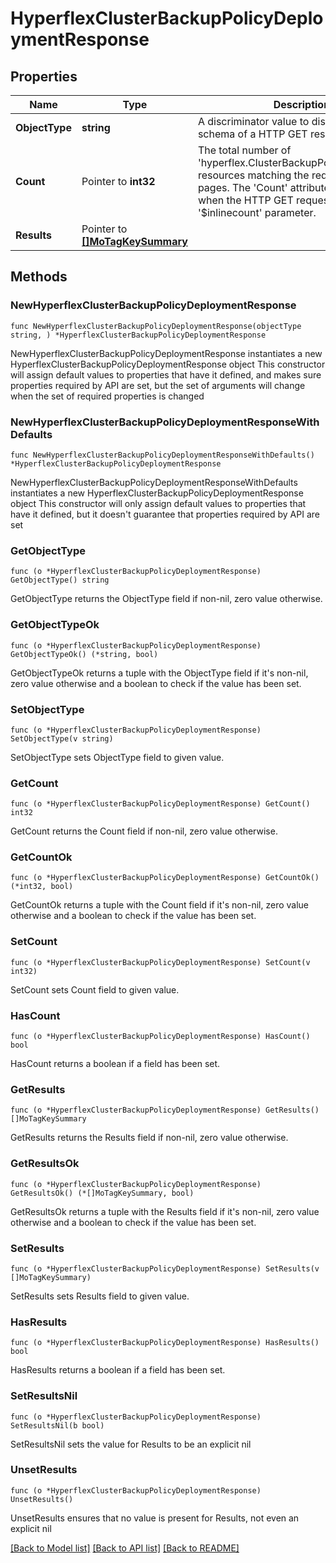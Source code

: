 # HyperflexClusterBackupPolicyDeploymentResponse

## Properties

Name | Type | Description | Notes
------------ | ------------- | ------------- | -------------
**ObjectType** | **string** | A discriminator value to disambiguate the schema of a HTTP GET response body. | 
**Count** | Pointer to **int32** | The total number of &#39;hyperflex.ClusterBackupPolicyDeployment&#39; resources matching the request, accross all pages. The &#39;Count&#39; attribute is included when the HTTP GET request includes the &#39;$inlinecount&#39; parameter. | [optional] 
**Results** | Pointer to [**[]MoTagKeySummary**](MoTagKeySummary.md) |  | [optional] 

## Methods

### NewHyperflexClusterBackupPolicyDeploymentResponse

`func NewHyperflexClusterBackupPolicyDeploymentResponse(objectType string, ) *HyperflexClusterBackupPolicyDeploymentResponse`

NewHyperflexClusterBackupPolicyDeploymentResponse instantiates a new HyperflexClusterBackupPolicyDeploymentResponse object
This constructor will assign default values to properties that have it defined,
and makes sure properties required by API are set, but the set of arguments
will change when the set of required properties is changed

### NewHyperflexClusterBackupPolicyDeploymentResponseWithDefaults

`func NewHyperflexClusterBackupPolicyDeploymentResponseWithDefaults() *HyperflexClusterBackupPolicyDeploymentResponse`

NewHyperflexClusterBackupPolicyDeploymentResponseWithDefaults instantiates a new HyperflexClusterBackupPolicyDeploymentResponse object
This constructor will only assign default values to properties that have it defined,
but it doesn't guarantee that properties required by API are set

### GetObjectType

`func (o *HyperflexClusterBackupPolicyDeploymentResponse) GetObjectType() string`

GetObjectType returns the ObjectType field if non-nil, zero value otherwise.

### GetObjectTypeOk

`func (o *HyperflexClusterBackupPolicyDeploymentResponse) GetObjectTypeOk() (*string, bool)`

GetObjectTypeOk returns a tuple with the ObjectType field if it's non-nil, zero value otherwise
and a boolean to check if the value has been set.

### SetObjectType

`func (o *HyperflexClusterBackupPolicyDeploymentResponse) SetObjectType(v string)`

SetObjectType sets ObjectType field to given value.


### GetCount

`func (o *HyperflexClusterBackupPolicyDeploymentResponse) GetCount() int32`

GetCount returns the Count field if non-nil, zero value otherwise.

### GetCountOk

`func (o *HyperflexClusterBackupPolicyDeploymentResponse) GetCountOk() (*int32, bool)`

GetCountOk returns a tuple with the Count field if it's non-nil, zero value otherwise
and a boolean to check if the value has been set.

### SetCount

`func (o *HyperflexClusterBackupPolicyDeploymentResponse) SetCount(v int32)`

SetCount sets Count field to given value.

### HasCount

`func (o *HyperflexClusterBackupPolicyDeploymentResponse) HasCount() bool`

HasCount returns a boolean if a field has been set.

### GetResults

`func (o *HyperflexClusterBackupPolicyDeploymentResponse) GetResults() []MoTagKeySummary`

GetResults returns the Results field if non-nil, zero value otherwise.

### GetResultsOk

`func (o *HyperflexClusterBackupPolicyDeploymentResponse) GetResultsOk() (*[]MoTagKeySummary, bool)`

GetResultsOk returns a tuple with the Results field if it's non-nil, zero value otherwise
and a boolean to check if the value has been set.

### SetResults

`func (o *HyperflexClusterBackupPolicyDeploymentResponse) SetResults(v []MoTagKeySummary)`

SetResults sets Results field to given value.

### HasResults

`func (o *HyperflexClusterBackupPolicyDeploymentResponse) HasResults() bool`

HasResults returns a boolean if a field has been set.

### SetResultsNil

`func (o *HyperflexClusterBackupPolicyDeploymentResponse) SetResultsNil(b bool)`

 SetResultsNil sets the value for Results to be an explicit nil

### UnsetResults
`func (o *HyperflexClusterBackupPolicyDeploymentResponse) UnsetResults()`

UnsetResults ensures that no value is present for Results, not even an explicit nil

[[Back to Model list]](../README.md#documentation-for-models) [[Back to API list]](../README.md#documentation-for-api-endpoints) [[Back to README]](../README.md)


